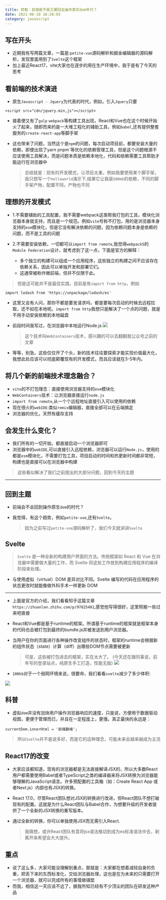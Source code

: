 ```yaml
---
title: 转载：前端是不是又要回去操作真实dom年代？
date: 2021-06-10 16:28:03
category: javascript
---
```

## 写在开头

*   近期我有写两篇文章，一篇是:`petite-vue`源码解析和掘金编辑器的源码解析，发现里面用到了`Svelte`这个框架
*   加上最近React17，vite大家也在逐步的用在生产环境中，我于是有了今天的思考

## 看前端的技术演进

*   原生`Javascript - Jquery`为代表的时代，例如，引入`Jquery`只要

 ```
<script src="cdn/jquery.min,js"></script>
```

*   接着便又有了`gulp` `webpack`等构建工具出现，React和Vue也在这个时候开始火了起来，随即而来的是一大堆工程化的辅助工具，例如`babel`,还有提供整套服务的`create-react-app`等脚手架
*   这也带来了问题，当然这个是`npm`的问题，每次启动项目前，都要安装大量的依赖，即便出现了yarn pnpm`等优化的依赖管理工具，但是这个问题根源不应该使用工具解决，而是问题本质是依赖本地化，代码和依赖需要工具帮助才能运行在浏览器中

    > 总结就是：现有的开发模式，让项目太重，例如我要使用某个脚手架，我只想写一个`helloworld`演示下,结果它让我装`500mb`的依赖，不同的脚手架产物，配置不同，产物也不同

## 理想的开发模式

*   1.不需要辅助的工具配置，我不需要webpack这类帮我打包的工具，模块化浏览器本身就支持，而且是一个规范。例如`vite`号称不打包，用的是浏览器本身支持的`esm`模块化，但是它没有解决依赖的问题，因为依赖问题本身是依赖的问题，而不是工具的问题
*   2.不需要安装依赖，一切都可以`import from remote`,我觉得`webpack5`的`Module Federation`设计，就考虑到了这一点，下面是官方的解释：

    *   多个独立的构建可以组成一个应用程序，这些独立的构建之间不应该存在依赖关系，因此可以单独开发和部署它们。
    *   这通常被称作微前端，但并不仅限于此。

> 但是这可能并不是最佳实践，目前是有`import from http`，例如

```
import lodash from 'https://unpackage/lodash/es'
```

*   这里又会有人问，那你不都是要发请求吗，都是要每次启动的时候去远程拉取，还不如在本地呢。`import from http`我想只是解决了一个点的问题，就是不用手动安装依赖到本地磁盘
*   前段时间我写过，在浏览器中本地运行Node.js
 ![](https://upload-images.jianshu.io/upload_images/10024246-a76f846210f98f47.png?imageMogr2/auto-orient/strip%7CimageView2/2/w/1240)


    > 这个技术叫`WebContainers`技术，感兴趣的可以去翻翻我公众号之前的文章

*   等等，别急。这些仅仅开了个头，新的技术往往要探索才能实现价值最大化，我想此处应该可以彻底颠覆现有的开发模式，而且应该就在3-5年内。

## 将几个新的前端技术理念融合？

*   `vite`的不打包理念：直接使用浏览器支持的`esm`模块化
*   `WebContainers`技术：让浏览器直接运行`node.js`
*   `import from remote`,从一个个远程地址直接引入可以使用的依赖
*   现在很火的`webIDE`:类似`remix`编辑器，直接全部可以在云端搞定
*   浏览器的优化，天然有缓存支持

## 会发生什么变化？

*   我们所有的一切开始，都直接启动一个浏览器即可
*   浏览器中的`webIDE`,可以直接引入远程依赖，浏览器可以运行`Node.js`，使用的都是`esm`模块化，不需要打包工具，项目启动的时间和热更新时间都非常短，构建也是直接可以在浏览器中构建

> 这些看似解决了我们之前提出的大部分问题，回到今天的主题

* * *

## 回到主题

*   前端会不会回到操作原生`dom`的时代？
*   我觉得，有这个趋势，例如`petite-vue`,还有`Svelte`。

    > 因为之前写过`petite-vue`源码解析了，我们今天就讲讲`Svelte`

## Svelte

> `Svelte` 是一种全新的构建用户界面的方法。传统框架如 React 和 Vue 在浏览器中需要做大量的工作，而 Svelte 将这些工作放到构建应用程序的编译阶段来处理。

*   与使用虚拟（virtual）DOM 差异对比不同。Svelte 编写的代码在应用程序的状态更改时就能像做外科手术一样更新 DOM

* * *

*   上面是官方的介绍，我们看看知乎这篇文章`https://zhuanlan.zhihu.com/p/97825481`,感觉他写得很好，这里照搬一些过来吧直接
*   React和Vue都是基于runtime的框架。所谓基于runtime的框架就是框架本身的代码也会被打包到最终的bundle.js并被发送到用户浏览器。
*   当用户在你的页面进行各种操作改变组件的状态时，框架的runtime会根据新的组件状态（state）计算（diff）出哪些DOM节点需要被更新

    > 可是，这些被打包进去的框架，实在太大了。
    > (今天还在跟同事说，前年写的登录站点，纯原生手工打造，性能无敌)
    >![](https://upload-images.jianshu.io/upload_images/10024246-8ddffce401c0f053.png?imageMogr2/auto-orient/strip%7CimageView2/2/w/1240)


*   `100kb`对于一个弱网环境来说，很要命，我们看看`svelte`减少了多少体积:

![](https://upload-images.jianshu.io/upload_images/10024246-e06f87bd457dc42d.png?imageMogr2/auto-orient/strip%7CimageView2/2/w/1240)


## 科普

*   虚拟`dom`并没有加快用户操作浏览器响应的速度，只是说，方便用于数据驱动视图，更便于管理而已，并且在一定程度上，更慢。真正最快的永远是：

 ```
currentDom.innerHtml = '前端巅峰';
```
> 所以`Svelte`并不是说多好，而是它的这种理念，可能未来会越来越成为主流

## React17的改变

*   大家应该都知道，现有的浏览器都是无法直接解译JSX的，所以大多数React用户都需要使用Babel或者TypeScript之类的编译器来将JSX转换为浏览器能够理解的JavaScript语言。许多预配置的工具箱（如：Create React App 或者Next.js）内部也有JSX的转换。
*   React 17.0，尽管React团队想对JSX的转换进行改进，但React团队不想打破现有的配置。这就是为什么React团队与Babel合作，为想要升级的开发者提供了一个全新的JSX转换的重写版本。
*   通过全新的转换，你可以单独使用JSX而无需引入React.

    > 我猜想，或许React团队有意将jsx语法推动到成为es标准语法中去，剥离开来希望会大大提升。

## 重点

*   说了这么多，大家可能没理解到重点，那就是：大家都在想着减轻自身的负重，把丢下来的东西标准化，交给浏览器处理，这也是在为未来的只需要打开一个浏览器，就可以完成所有的事情做铺垫
*   而我，相信这一天应该不远了，据我所知已经有不少顶尖的团队在研发这种产品
